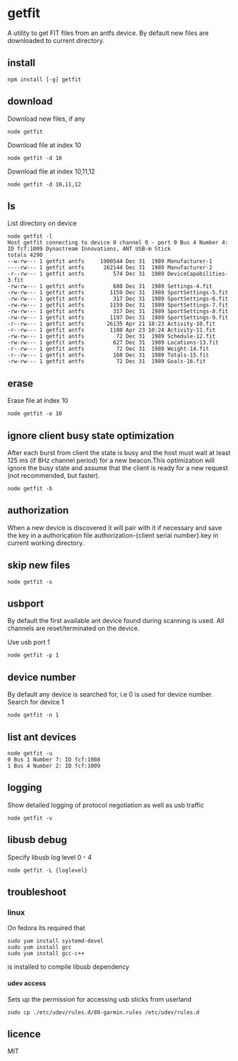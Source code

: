 # getfit
A utility to get FIT files from an antfs device. By default new files are downloaded to current directory.

## install

```
npm install [-g] getfit

```

## download

Download new files, if any
```
node getfit

```

Download file at index 10
```
node getfit -d 10

```
Download file at index 10,11,12
```
node getfit -d 10,11,12

```


## ls
List directory on device
```
node getfit -l
Host getfit connecting to device 0 channel 0 - port 0 Bus 4 Number 4: ID fcf:1009 Dynastream Innovations, ANT USB-m Stick
totals 4290
--w-rw--- 1 getfit antfs     1900544 Dec 31  1989 Manufacturer-1
----rw--- 1 getfit antfs      262144 Dec 31  1989 Manufacturer-2
-r--rw--- 1 getfit antfs         574 Dec 31  1989 DeviceCapabilities-3.fit
-rw-rw--- 1 getfit antfs         680 Dec 31  1989 Settings-4.fit
-rw-rw--- 1 getfit antfs        1159 Dec 31  1989 SportSettings-5.fit
-rw-rw--- 1 getfit antfs         317 Dec 31  1989 SportSettings-6.fit
-rw-rw--- 1 getfit antfs        1159 Dec 31  1989 SportSettings-7.fit
-rw-rw--- 1 getfit antfs         317 Dec 31  1989 SportSettings-8.fit
-rw-rw--- 1 getfit antfs        1197 Dec 31  1989 SportSettings-9.fit
-r--rw--- 1 getfit antfs       26135 Apr 21 18:23 Activity-10.fit
-r--rw--- 1 getfit antfs        1180 Apr 23 10:24 Activity-11.fit
-rw-rw--- 1 getfit antfs          72 Dec 31  1989 Schedule-12.fit
-rw-rw--- 1 getfit antfs         627 Dec 31  1989 Locations-13.fit
-r--rw--- 1 getfit antfs          72 Dec 31  1989 Weight-14.fit
-r--rw--- 1 getfit antfs         168 Dec 31  1989 Totals-15.fit
-rw-rw--- 1 getfit antfs          72 Dec 31  1989 Goals-16.fit
```

## erase
Erase file at index 10
```
node getfit -e 10

```

## ignore client busy state optimization
After each burst from client the state is busy and the host must wait at least 125 ms (if 8Hz channel period) for a new beacon.This optimization will ignore the busy state and assume that the client is ready for a new request (not recommended, but faster).
```
node getfit -b

```

## authorization
When a new device is discovered it will pair with it if necessary and save the key in a authorication file authorization-{client serial number}.key in current working directory.

## skip new files
```
node getfit -s

```

## usbport

By default the first available ant device found during scanning is used. All channels are reset/terminated  on the device.

Use usb port 1
```
node getfit -p 1

```

## device number
By default any device is searched for, i.e 0 is used for device number.
Search for device 1
```
node getfit -n 1
```

## list ant devices
```
node getfit -u
0 Bus 1 Number 7: ID fcf:1008
1 Bus 4 Number 2: ID fcf:1009
```

## logging

Show detailed logging of protocol negotiation as well as usb traffic
```
node getfit -v

```

## libusb debug
Specify libusb log level 0 - 4
```
node getfit -L {loglevel}

```

## troubleshoot
### linux
On fedora its required that

    sudo yum install systemd-devel
    sudo yum install gcc
    sudo yum install gcc-c++
is installed to compile libusb dependency

#### udev access
Sets up the permission for accessing usb sticks from userland

    sudo cp ./etc/udev/rules.d/80-garmin.rules /etc/udev/rules.d

## licence
MIT
